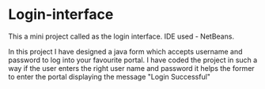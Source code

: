 # Login-interface

This a mini project called as the login interface.
IDE used - NetBeans.

In this project I have designed a java form which accepts username and password to log into your favourite portal.
I have coded the project in such a way if the user enters the right user name and password it helps 
the former to enter the portal displaying the message "Login Successful"
